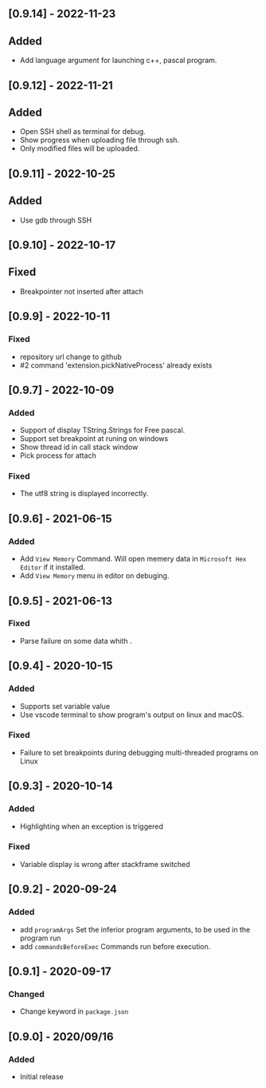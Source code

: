 ## [0.9.14] - 2022-11-23
## Added 
 - Add language argument for launching c++, pascal program.

## [0.9.12] - 2022-11-21
## Added 
 - Open SSH shell as terminal for debug.
 - Show progress when uploading file through ssh.
 - Only modified files will be uploaded.

## [0.9.11] - 2022-10-25
## Added 
 - Use gdb through SSH

## [0.9.10] - 2022-10-17
## Fixed 
 - Breakpointer not inserted after attach

## [0.9.9] -  2022-10-11
### Fixed
 - repository url change to github
 - #2 command 'extension.pickNativeProcess' already exists

## [0.9.7] -  2022-10-09
### Added
- Support of display TString.Strings for Free pascal.
- Support set breakpoint at runing on windows
- Show thread id in call stack window
- Pick process for attach

### Fixed
- The utf8 string is displayed incorrectly.

## [0.9.6] -  2021-06-15
### Added
- Add `View Memory` Command. Will open memery data in `Microsoft Hex Editor` if it installed.
- Add `View Memory` menu in editor on debuging.

## [0.9.5] -  2021-06-13
### Fixed
- Parse failure on some data whith \. 

## [0.9.4] -  2020-10-15
### Added
- Supports set variable value
- Use vscode terminal to show program's output on linux and macOS.
### Fixed
- Failure to set breakpoints during debugging multi-threaded programs on Linux 

## [0.9.3] -  2020-10-14
### Added
- Highlighting when an exception is triggered 
### Fixed
- Variable display is wrong after stackframe switched

## [0.9.2] -  2020-09-24
### Added
- add `programArgs` Set the inferior program arguments, to be used in the program run 
- add `commandsBeforeExec` Commands run before execution.
## [0.9.1] -  2020-09-17
### Changed 
-  Change keyword in `package.json`
## [0.9.0] - 2020/09/16
### Added
* Initial release


